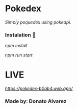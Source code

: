 # Pokedex

_Simply poquedex using pokeapi._

### Instalation  🔧

_npm install_

_npm run start_

# LIVE
_https://pokedex-b0ab4.web.app/_

### Made by: Donato Alvarez

